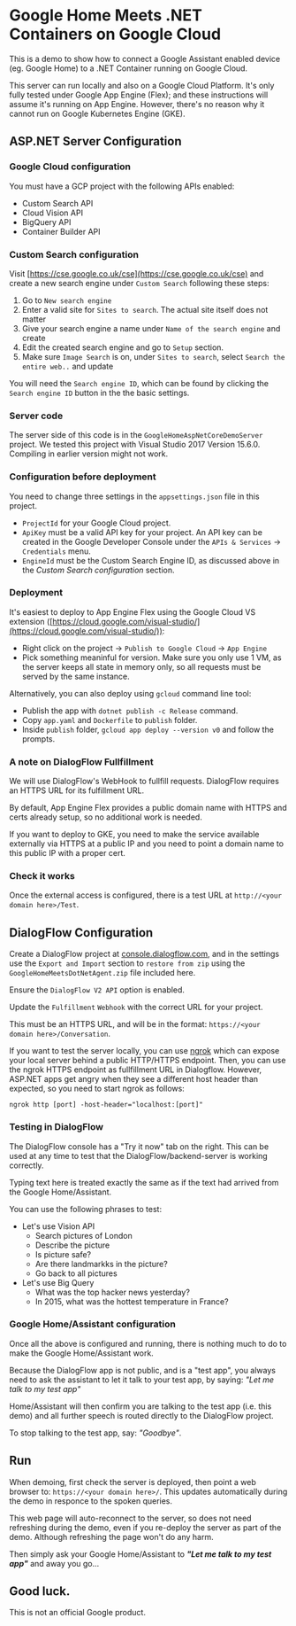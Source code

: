 ﻿Google Home Meets .NET Containers on Google Cloud
=================================================
This is a demo to show how to connect a Google Assistant enabled device (eg. Google Home) to a .NET Container running on Google Cloud.

This server can run locally and also on a Google Cloud Platform. It's only fully tested under Google App Engine (Flex); and these instructions will assume it's running on App Engine. However, there's no reason why it cannot run on Google Kubernetes Engine (GKE).

## ASP.NET Server Configuration

### Google Cloud configuration

You must have a GCP project with the following APIs enabled:

* Custom Search API
* Cloud Vision API
* BigQuery API
* Container Builder API

### Custom Search configuration

Visit [https://cse.google.co.uk/cse](https://cse.google.co.uk/cse) and create a new search engine under `Custom Search` following these steps:
1. Go to `New search engine`
2. Enter a valid site for `Sites to search`. The actual site itself does not matter 
3. Give your search engine a name under `Name of the search engine` and create
4. Edit the created search engine and go to `Setup` section. 
5. Make sure `Image Search` is on, under `Sites to search`, select `Search the entire web..` and update

You will need the `Search engine ID`, which can be found by clicking the
`Search engine ID` button in the the basic settings.
 
### Server code

The server side of this code is in the `GoogleHomeAspNetCoreDemoServer` project. We tested this project with Visual Studio 2017 Version 15.6.0. Compiling in earlier version might not work.

### Configuration before deployment

You need to change three settings in the `appsettings.json` file in this project.

* `ProjectId` for your Google Cloud project.
* `ApiKey` must be a valid API key for your
  project. An API key can be created in the Google Developer Console under
  the `APIs & Services` -> `Credentials` menu.
* `EngineId` must be the Custom Search Engine ID, as discussed above in the *Custom Search configuration* section.

### Deployment

It's easiest to deploy to App Engine Flex using the Google Cloud VS extension
([https://cloud.google.com/visual-studio/](https://cloud.google.com/visual-studio/)):
* Right click on the project -> `Publish to Google Cloud` -> `App Engine`  
* Pick something meaninful for version. Make sure you only use 1 VM, as the server keeps all state in memory only, so all requests must be served by the same instance. 

Alternatively, you can also deploy using `gcloud` command line tool:
* Publish the app with `dotnet publish -c Release` command.
* Copy `app.yaml` and `Dockerfile` to `publish` folder.
* Inside `publish` folder, `gcloud app deploy --version v0` and follow the prompts. 

### A note on DialogFlow Fullfillment

We will use DialogFlow's WebHook to fullfill requests. DialogFlow requires an HTTPS URL for its fulfillment URL. 

By default, App Engine Flex provides a public domain name with HTTPS and certs already setup, so no additional work is needed.

If you want to deploy to GKE, you need to make the service available externally via HTTPS at a public IP and you need to point a domain name to this public IP with a proper cert. 

### Check it works

Once the external access is configured, there is a test URL at `http://<your domain here>/Test`.

## DialogFlow Configuration

Create a DialogFlow project at [console.dialogflow.com](https://console.dialogflow.com/), and in the settings use the `Export and Import` section to `restore from zip` using the `GoogleHomeMeetsDotNetAgent.zip` file included here.

Ensure the `DialogFlow V2 API` option is enabled.

Update the `Fulfillment` `Webhook` with the correct URL for your project.

This must be an HTTPS URL, and will be in the format: `https://<your domain here>/Conversation`.

If you want to test the server locally, you can use [ngrok](https://ngrok.com/) which can expose your local server behind a public HTTP/HTTPS endpoint. Then, you can use the ngrok HTTPS endpoint as fullfillment URL in Dialogflow. However, ASP.NET apps get angry when they see a different host header than expected, so you need to start ngrok as follows:

`ngrok http [port] -host-header="localhost:[port]"`

### Testing in DialogFlow

The DialogFlow console has a "Try it now" tab on the right. This can be used at any time to test that the DialogFlow/backend-server is working correctly.

Typing text here is treated exactly the same as if the text had arrived from the Google Home/Assistant.

You can use the following phrases to test:
* Let's use Vision API
  * Search pictures of London
  * Describe the picture
  * Is picture safe?
  * Are there landmarkks in the picture?
  * Go back to all pictures
* Let's use Big Query
  * What was the top hacker news yesterday? 
  * In 2015, what was the hottest temperature in France?

### Google Home/Assistant configuration

Once all the above is configured and running, there is nothing much to do to make the Google Home/Assistant work.

Because the DialogFlow app is not public, and is a "test app", you always need to ask the assistant to let it talk to your test app, by saying: *"Let me talk to my test app"*

Home/Assistant will then confirm you are talking to the test app (i.e. this demo) and all further speech is routed directly to the DialogFlow project.

To stop talking to the test app, say: *"Goodbye"*.

## Run

When demoing, first check the server is deployed, then point a web browser to: `https://<your domain here>/`. This updates automatically during the demo in responce to the spoken queries.

This web page will auto-reconnect to the server, so does not need refreshing during the demo, even if you re-deploy the server as part of the demo. Although refreshing the page won't do any harm.

Then simply ask your Google Home/Assistant to ***"Let me talk to my test app"*** and away you go...

Good luck.
-------

This is not an official Google product.